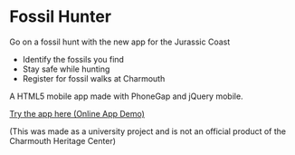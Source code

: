 # Fossil Hunter

Go on a fossil hunt with the new app for the Jurassic Coast
- Identify the fossils you find
- Stay safe while hunting
- Register for fossil walks at Charmouth

A HTML5 mobile app made with PhoneGap and jQuery mobile.

[Try the app here (Online App Demo)](http://dakar.bournemouth.ac.uk/~mbush/app-demo/)

(This was made as a university project and is not an official product of the Charmouth Heritage Center)
